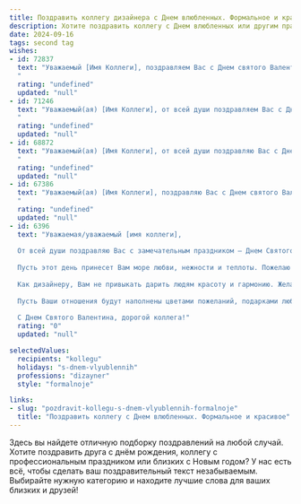 ```yaml
---
title: Поздравить коллегу дизайнера с Днем влюбленных. Формальное и красивое
description: Хотите поздравить коллегу с Днем влюбленных или другим праздником? Наш ИИ создаст незабываемое поздравление, а вы обязательно выделитесь среди других.  
date: 2024-09-16
tags: second tag
wishes:
- id: 72837
  text: "Уважаемый [Имя Коллеги], поздравляем Вас с Днем святого Валентина! Желаем Вам вдохновения, ярких красок и  творческих  успехов в Вашей работе дизайнера. Пусть любовь и красота царят в Вашей жизни!
  "
  rating: "undefined"
  updated: "null"
- id: 71246
  text: "Уважаемый(ая) [Имя Коллеги], от всей души поздравляем Вас с Днем святого Валентина! Желаем Вам вдохновения, творческого огня и новых ярких идей в Вашей работе дизайнера. Пусть любовь и красота окружают Вас не только в этот день, но и всегда!
  "
  rating: "undefined"
  updated: "null"
- id: 68872
  text: "Уважаемый(ая) [Имя Коллеги], от всей души поздравляю Вас с Днем святого Валентина! Пусть Ваше вдохновение, как талантливого дизайнера, всегда будет ярким и свежим, а любовь и гармония царят в Вашей жизни!
  "
  rating: "undefined"
  updated: "null"
- id: 67386
  text: "Уважаемый(ая) [Имя Коллеги], поздравляю Вас с Днем святого Валентина! Желаю Вам творческих успехов, вдохновения и ярких красок как в жизни, так и в Ваших дизайнерских проектах. Пусть любовь, гармония и красота царят в Вашем сердце и вдохновляют на новые свершения!
  "
  rating: "undefined"
  updated: "null"
- id: 6396
  text: "Уважаемая/уважаемый [имя коллеги],
  
  От всей души поздравляю Вас с замечательным праздником – Днем Святого Валентина!
  
  Пусть этот день принесет Вам море любви, нежности и теплоты. Пожелаю Вам встретить свою вторую половинку или укрепить существующие отношения.
  
  Как дизайнеру, Вам не привыкать дарить людям красоту и гармонию. Желаю Вам и в своей личной жизни находить вдохновение и создавать шедевры.
  
  Пусть Ваши отношения будут наполнены цветами пожеланий, подарками любви и открытками романтических чувств. За каждым мазком - радость, за каждым штрихом - нежность, за каждым оттенком - любовь.
  
  С Днем Святого Валентина, дорогой коллега!"
  rating: "0"
  updated: "null"

selectedValues:
  recipients: "kollegu"
  holidays: "s-dnem-vlyublennih"
  professions: "dizayner"
  style: "formalnoje"

links:
- slug: "pozdravit-kollegu-s-dnem-vlyublennih-formalnoje"
  title: "Поздравить коллегу с Днем влюбленных. Формальное и красивое"
---
```


Здесь вы найдете отличную подборку поздравлений на любой случай. 
Хотите поздравить друга с днём рождения, коллегу с профессиональным праздником или близких с Новым годом? У нас есть всё, чтобы сделать ваш поздравительный текст незабываемым. Выбирайте нужную категорию и находите лучшие слова для ваших близких и друзей!
